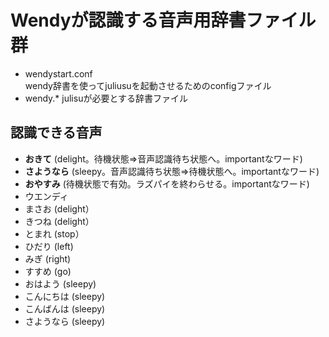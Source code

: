 # Wendyが認識する音声用辞書ファイル群

 - wendystart.conf  
  wendy辞書を使ってjuliusuを起動させるためのconfigファイル
 - wendy.*
  julisuが必要とする辞書ファイル

## 認識できる音声  

 - __おきて__ (delight。待機状態⇒音声認識待ち状態へ。importantなワード)
 - __さようなら__ (sleepy。音声認識待ち状態⇒待機状態へ。importantなワード)
 - __おやすみ__ (待機状態で有効。ラズパイを終わらせる。importantなワード)
 - ウエンディ
 - まさお (delight）
 - きつね (delight）
 - とまれ (stop）
 - ひだり (left)
 - みぎ (right)
 - すすめ (go)
 - おはよう (sleepy)
 - こんにちは (sleepy)
 - こんばんは (sleepy)
 - さようなら (sleepy)
